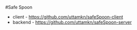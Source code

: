 #Safe Spoon
- client - https://github.com/uttamkn/safeSpoon-client
- backend - https://github.com/uttamkn/safeSpoon-server
